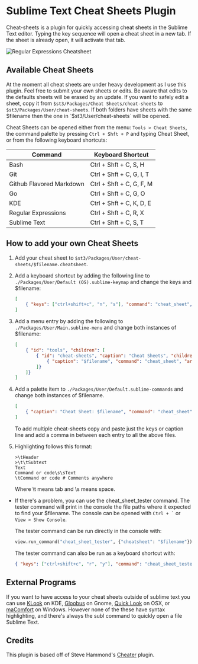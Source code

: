 # Sublime Text Cheat Sheets Plugin

Cheat-sheets is a plugin for quickly accessing cheat sheets in the Sublime Text editor. Typing the key sequence will open a cheat sheet in a new tab. If the sheet is already open, it will activate that tab.

![Regular Expressions Cheatsheet](https://raw.github.com/dmikalova/sublime-cheat-sheets/master/example.png "Regular Expressions Cheatsheet")

## Available Cheat Sheets

At the moment all cheat sheets are under heavy development as I use this plugin. Feel free to submit your own sheets or edits. Be aware that edits to the defaults sheets will be erased by an update. If you want to safely edit a sheet, copy it from `$st3/Packages/Cheat Sheets/cheat-sheets` to `$st3/Packages/User/cheat-sheets`. If both folders have sheets with the same $filename then the one in `$st3/User/cheat-sheets` will be opened.

Cheat Sheets can be opened either from the menu: `Tools > Cheat Sheets`, the command palette by pressing `Ctrl + Shft + P` and typing Cheat Sheet, or from the following keyboard shortcuts:

Command                  | Keyboard Shortcut
------------------------ | ---
Bash                     | Ctrl + Shft + C,  S, H
Git                      | Ctrl + Shft + C,  G, I, T
Github Flavored Markdown | Ctrl + Shft + C,  G, F, M
Go                       | Ctrl + Shft + C,  G, O
KDE                      | Ctrl + Shft + C,  K, D, E
Regular Expressions      | Ctrl + Shft + C,  R, X
Sublime Text             | Ctrl + Shft + C,  S, T

## How to add your own Cheat Sheets

1. Add your cheat sheet to `$st3/Packages/User/cheat-sheets/$filename.cheatsheet`.

2. Add a keyboard shortcut by adding the following line to `./Packages/User/Default (OS).sublime-keymap` and change the keys and $filename:
	```json
	[
		{ "keys": ["ctrl+shift+c", "n", "s"], "command": "cheat_sheet", "args": {"cheatsheet": "$filename"} }
	]
	```

3. Add a menu entry by adding the following to `./Packages/User/Main.sublime-menu` and change both instances of $filename:
	```json
	[
		{ "id": "tools", "children": [
			{ "id": "cheat-sheets", "caption": "Cheat Sheets", "children": [
				{ "caption": "$filename", "command": "cheat_sheet", "args": {"cheatsheet": "$filename"} }
			]}
		]}
	]
	```

4. Add a palette item to `./Packages/User/Default.sublime-commands` and change both instances of $filename.
	```json
	[
		{ "caption": "Cheat Sheet: $filename", "command": "cheat_sheet", "args": {"cheatsheet": "$filename"} }
	]
	```

	To add multiple cheat-sheets copy and paste just the keys or caption line and add a comma in between each entry to all the above files.

5. Highlighting follows this format:
	```
	>\tHeader
	>\t\tSubtext
	Text
	Command or code\s\sText
	\tCommand or code # Comments anywhere
	```

	Where \t means tab and \s means space.

* If there's a problem, you can use the cheat_sheet_tester command. The tester command will print in the console the file paths where it expected to find your $filename. The console can be opened with `` Ctrl + ` `` or `View > Show Console`.

	The tester command can be run directly in the console with:
	```python
	view.run_command("cheat_sheet_tester", {"cheatsheet": "$filename"})
	```

	The tester command can also be run as a keyboard shortcut with:
	```json
	{ "keys": ["ctrl+shift+c", "r", "y"], "command": "cheat_sheet_tester", "args": {"cheatsheet": "$filename"} }
	```

## External Programs
If you want to have access to your cheat sheets outside of sublime text you can use [KLook](http://www.koryavov.net/2012/03/klook-new-utility-for-kde-and-rosa.html) on KDE, [Gloobus](http://gloobus.net/gloobus-preview/) on Gnome, [Quick Look](http://www.macworld.com/article/1131923/qlterminal.html) on OSX, or [maComfort](http://rafaelklaus.com/macomfort/) on Windows. However none of the these have syntax highlighting, and there's always the subl command to quickly open a file Sublime Text.

## Credits
This plugin is based off of Steve Hammond's [Cheater](https://github.com/shammond42/cheater) plugin.